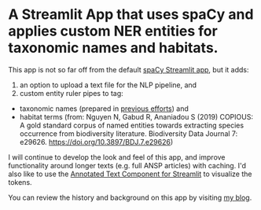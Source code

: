 # A Streamlit App that uses spaCy and applies custom NER entities for taxonomic names and habitats. 

This app is not so far off from the default [spaCy Streamlit app](https://share.streamlit.io/ines/spacy-streamlit-demo/master/app.py), but it adds:
1. an option to upload a text file for the NLP pipeline, and
2. custom entity ruler pipes to tag:
  * taxonomic names (prepared in [previous efforts](https://amandawhitmire.github.io/blog/posts/2021-09-16-scrape-all-taxa/)) and
  * habitat terms (from: Nguyen N, Gabud R, Ananiadou S (2019) COPIOUS: A gold standard corpus of named entities towards extracting species occurrence from biodiversity literature. Biodiversity Data Journal 7: e29626. https://doi.org/10.3897/BDJ.7.e29626)

I will continue to develop the look and feel of this app, and improve functionality around longer texts (e.g. full ANSP articles) with caching. I'd also like to use the [Annotated Text Component for Streamlit](https://github.com/tvst/st-annotated-text) to visualize the tokens. 

You can review the history and background on this app by visiting [my blog](https://amandawhitmire.github.io/blog).
